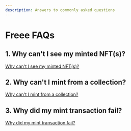 ```yaml
---
description: Answers to commonly asked questions
---
```


# Freee FAQs

## 1. Why can't I see my minted NFT(s)?

[Why can't I see my minted NFT(s)?](<Why can't I see my minted NFT(s).md>)

## 2. Why can't I mint from a collection?

[Why can't I mint from a collection?](<Why can't I mint from a collection.md>)

## 3. Why did my mint transaction fail?

[Why did my mint transaction fail?](<Why did my mint transaction fail.md>)
